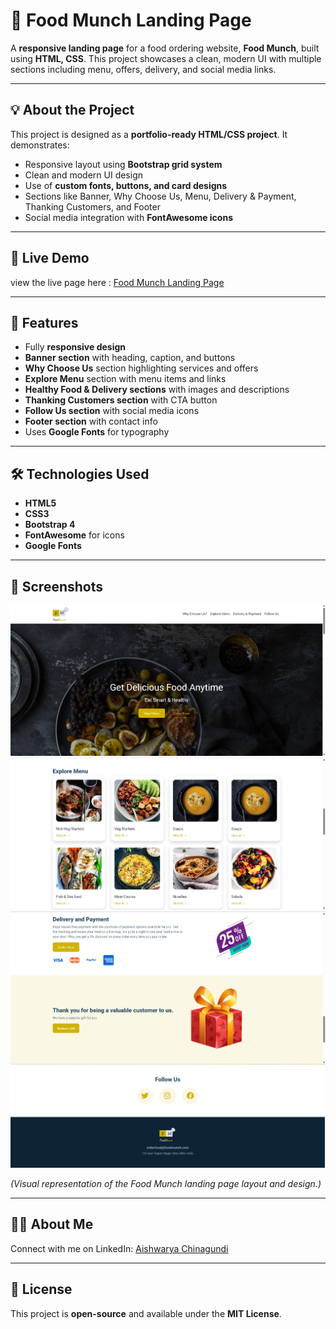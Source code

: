  # 🍔 Food Munch Landing Page

A **responsive landing page** for a food ordering website, **Food Munch**, built using **HTML, CSS**. This project showcases a clean, modern UI with multiple sections including menu, offers, delivery, and social media links.

---

## 💡 About the Project

This project is designed as a **portfolio-ready HTML/CSS project**. It demonstrates:  

- Responsive layout using **Bootstrap grid system**  
- Clean and modern UI design  
- Use of **custom fonts, buttons, and card designs**  
- Sections like Banner, Why Choose Us, Menu, Delivery & Payment, Thanking Customers, and Footer  
- Social media integration with **FontAwesome icons**

---


## 🔗 Live Demo

view the live page here : [Food Munch Landing Page](https://your-username.github.io/food-munch-landing-page/)

---

## 🚀 Features

- Fully **responsive design**  
- **Banner section** with heading, caption, and buttons  
- **Why Choose Us** section highlighting services and offers  
- **Explore Menu** section with menu items and links  
- **Healthy Food & Delivery sections** with images and descriptions  
- **Thanking Customers section** with CTA button  
- **Follow Us section** with social media icons  
- **Footer section** with contact info    
- Uses **Google Fonts** for typography  

---

## 🛠 Technologies Used

- **HTML5**  
- **CSS3**  
- **Bootstrap 4**  
- **FontAwesome** for icons  
- **Google Fonts**  

---

## 📸 Screenshots

![Banner](https://github.com/AISHWARYA152/food_munch/blob/52d0b79c82f896bb8acbddb6e24498a87f90d23d/BannerSectionImage.png)  
![Menu Section](https://github.com/AISHWARYA152/food_munch/blob/52d0b79c82f896bb8acbddb6e24498a87f90d23d/MenuSection-Image.png)  
![Delivary & Payment](https://github.com/AISHWARYA152/food_munch/blob/52d0b79c82f896bb8acbddb6e24498a87f90d23d/Delivary%26PaymentImage.png)  
![Footer](https://github.com/AISHWARYA152/food_munch/blob/52d0b79c82f896bb8acbddb6e24498a87f90d23d/fotterSection.png)  

*(Visual representation of the Food Munch landing page layout and design.)*

---

## 👩‍💻 About Me

Connect with me on LinkedIn: [Aishwarya Chinagundi](https://www.linkedin.com/in/aishwarya-chinagundi-21a341356)

---

## 📄 License

This project is **open-source** and available under the **MIT License**.

